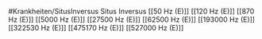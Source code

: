 #Krankheiten/SitusInversus
Situs Inversus
[[50 Hz (E)]]
[[120 Hz (E)]]
[[870 Hz (E)]]
[[5000 Hz (E)]]
[[27500 Hz (E)]]
[[62500 Hz (E)]]
[[193000 Hz (E)]]
[[322530 Hz (E)]]
[[475170 Hz (E)]]
[[527000 Hz (E)]]